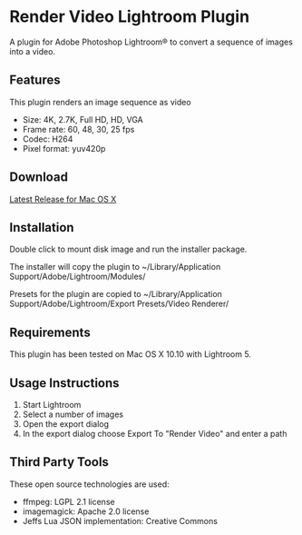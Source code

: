 # Render Video Lightroom Plugin

A plugin for Adobe Photoshop Lightroom® to convert a sequence of images into a video.

## Features

This plugin renders an image sequence as video

- Size: 4K, 2.7K, Full HD, HD, VGA
- Frame rate: 60, 48, 30, 25 fps
- Codec: H264
- Pixel format: yuv420p

## Download

[Latest Release for Mac OS X](https://github.com/andreashermann/VideoRenderer/releases/latest)

## Installation

Double click to mount disk image and run the installer package.

The installer will copy the plugin to ~/Library/Application Support/Adobe/Lightroom/Modules/

Presets for the plugin are copied to ~/Library/Application Support/Adobe/Lightroom/Export Presets/Video Renderer/

## Requirements

This plugin has been tested on Mac OS X 10.10 with Lightroom 5.

## Usage Instructions


1. Start Lightroom
2. Select a number of images
3. Open the export dialog
4. In the export dialog choose Export To "Render Video" and enter a path

## Third Party Tools 

These open source technologies are used:

- ffmpeg: LGPL 2.1 license
- imagemagick: Apache 2.0 license
- Jeffs Lua JSON implementation: Creative Commons
